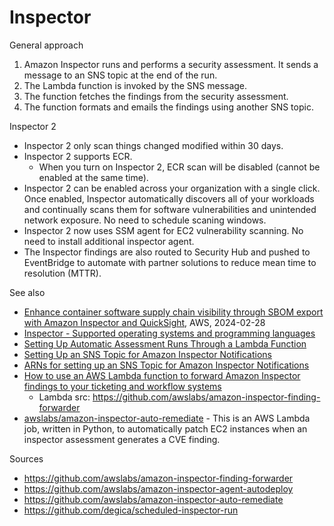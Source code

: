 # Inspector

General approach

1. Amazon Inspector runs and performs a security assessment. It sends a message to an SNS topic at the end of the run.
2. The Lambda function is invoked by the SNS message.
3. The function fetches the findings from the security assessment.
4. The function formats and emails the findings using another SNS topic.

Inspector 2

- Inspector 2 only scan things changed modified within 30 days.
- Inspector 2 supports ECR.
    - When you turn on Inspector 2, ECR scan will be disabled (cannot be enabled at the same time).
- Inspector 2 can be enabled across your organization with a single click. Once enabled, Inspector automatically discovers all of your workloads and continually scans them for software vulnerabilities and unintended network exposure. No need to schedule scaning windows.
- Inspector 2 now uses SSM agent for EC2 vulnerability scanning. No need to install additional inspector agent.
- The Inspector findings are also routed to Security Hub and pushed to EventBridge to automate with partner solutions to reduce mean time to resolution (MTTR).

See also

- [Enhance container software supply chain visibility through SBOM export with Amazon Inspector and QuickSight](https://aws.amazon.com/blogs/security/enhance-container-software-supply-chain-visibility-through-sbom-export-with-amazon-inspector-and-quicksight/), AWS, 2024-02-28
- [Inspector - Supported operating systems and programming languages](https://docs.aws.amazon.com/inspector/latest/user/supported.html)
- [Setting Up Automatic Assessment Runs Through a Lambda Function](
  https://docs.aws.amazon.com/inspector/latest/userguide/inspector_assessments.html#assessment_runs-schedule)
- [Setting Up an SNS Topic for Amazon Inspector Notifications](
  https://docs.aws.amazon.com/inspector/latest/userguide/inspector_assessments.html#sns-topic)
- [ARNs for setting up an SNS Topic for Amazon Inspector Notifications](
  https://docs.aws.amazon.com/inspector/latest/userguide/inspector_assessments.html)
- [How to use an AWS Lambda function to forward Amazon Inspector findings to your ticketing and workflow systems](
  https://aws.amazon.com/blogs/aws/scale-your-security-vulnerability-testing-with-amazon-inspector/)
    - Lambda src: https://github.com/awslabs/amazon-inspector-finding-forwarder
- [awslabs/amazon-inspector-auto-remediate](https://github.com/awslabs/amazon-inspector-auto-remediate) -
  This is an AWS Lambda job, written in Python, to automatically patch EC2 instances when an inspector assessment generates a CVE finding.

Sources
- https://github.com/awslabs/amazon-inspector-finding-forwarder
- https://github.com/awslabs/amazon-inspector-agent-autodeploy
- https://github.com/awslabs/amazon-inspector-auto-remediate
- https://github.com/degica/scheduled-inspector-run
